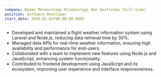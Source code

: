 ```yaml
---
company: Badan Meteorologi Klimatologi dan Geofisika (Full-time)
position: Software Developer
start_date: 2020-01-01T00:00:00.000Z
---
```

* Developed and maintained a flight weather information system using Laravel and Node.js,
  reducing data retrieval time by 30%.
* Managed data APIs for real-time weather information, ensuring high availability and
  performance for end-users.
* Collaborated with a team to implement new features using Node.js and JavaScript,
  enhancing system functionality.
* Contributed to frontend development using JavaScript and its ecosystem, improving user
  experience and interface responsiveness.
